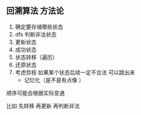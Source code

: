 ## 回溯算法 方法论
1. 确定要存储哪些状态
2. dfs 判断非法状态
3. 更新状态
4. 成功状态
5. 状态转移（遍历）
6. 还原状态
7. 考虑剪枝 如果某个状态后续一定不合法 可以跳出来
   * 记忆化（是不是有点像 ）


顺序可能会根据实际变通

比如 先转移 再更新 再判断非法